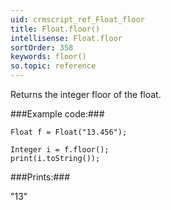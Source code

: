 ```yaml
---
uid: crmscript_ref_Float_floor
title: Float.floor()
intellisense: Float.floor
sortOrder: 358
keywords: floor()
so.topic: reference
---
```


Returns the integer floor of the float.



###Example code:###


    Float f = Float("13.456");
    
    Integer i = f.floor();
    print(i.toString());
    



###Prints:###

"13"


